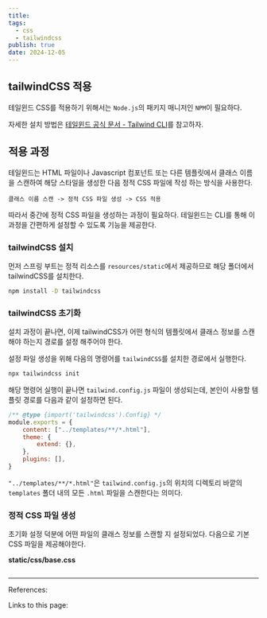 ```yaml
---
title: 
tags:
  - css
  - tailwindcss
publish: true
date: 2024-12-05
---
```

## tailwindCSS 적용
테일윈드 CSS를 적용하기 위해서는 `Node.js`의 패키지 매니저인 `NPM`이 필요하다. 

자세한 설치 방법은 [테일윈드 공식 문서 - Tailwind CLI](https://tailwindcss.com/docs/installation)를 참고하자.

## 적용 과정
테일윈드는 HTML 파일이나 Javascript 컴포넌트 또는 다른 템플릿에서 클래스 이름을 스캔하여 해당 스타일을 생성한 다음 정적 CSS 파일에 작성 하는 방식을 사용한다.

```
클래스 이름 스캔 -> 정적 CSS 파일 생성 -> CSS 적용
```

따라서 중간에 정적 CSS 파일을 생성하는 과정이 필요하다. 테일윈드는 CLI를 통해 이 과정을 간편하게 설정할 수 있도록 기능을 제공한다.


### tailwindCSS 설치
먼저 스프링 부트는 정적 리소스를 `resources/static`에서 제공하므로 해당 폴더에서 tailwindCSS를 설치한다.

```bash
npm install -D tailwindcss
```

### tailwindCSS 초기화
설치 과정이 끝나면, 이제 tailwindCSS가 어떤 형식의 템플릿에서 클래스 정보를 스캔해야 하는지 경로를 설정 해주어야 한다.

설정 파일 생성을 위해 다음의 명령어를 `tailwindCSS`를 설치한 경로에서 실행한다.

```bash
npx tailwindcss init
```

해당 명령어 실행이 끝나면 `tailwind.config.js` 파일이 생성되는데, 본인이 사용할 템플릿 경로를 다음과 같이 설정하면 된다.

```js
/** @type {import('tailwindcss').Config} */  
module.exports = {  
    content: ["../templates/**/*.html"],  
    theme: {  
        extend: {},  
    },  
    plugins: [],  
}
```

`"../templates/**/*.html"`은 `tailwind.config.js`의 위치의 디렉토리 바깥의 `templates` 폴더 내의 모든 `.html` 파일을 스캔한다는 의미다.

### 정적 CSS 파일 생성
초기화 설정 덕분에 어떤 파일의 클래스 정보를 스캔할 지 설정되었다. 다음으로 기본 CSS 파일을 제공해야한다.

**static/css/base.css**

```
```

---
References: 

Links to this page: 